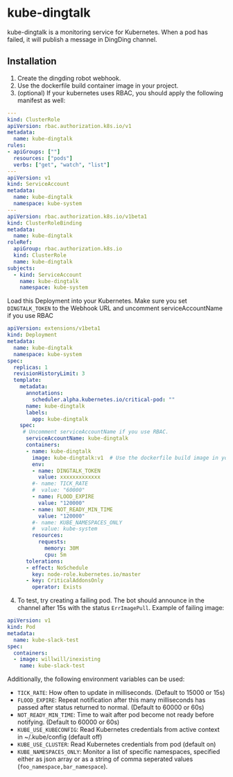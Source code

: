 # kube-dingtalk

kube-dingtalk is a monitoring service for Kubernetes. When a pod has failed,
it will publish a message in DingDing channel.


## Installation

1. Create the dingding robot webhook.
2. Use the dockerfile build container image in your project.
3. (optional) If your kubernetes uses RBAC, you should apply the following manifest as well:
```yml
---
kind: ClusterRole
apiVersion: rbac.authorization.k8s.io/v1
metadata:
  name: kube-dingtalk
rules:
- apiGroups: [""]
  resources: ["pods"]
  verbs: ["get", "watch", "list"]
---
apiVersion: v1
kind: ServiceAccount
metadata:
  name: kube-dingtalk
  namespace: kube-system
---
apiVersion: rbac.authorization.k8s.io/v1beta1
kind: ClusterRoleBinding
metadata:
  name: kube-dingtalk
roleRef:
  apiGroup: rbac.authorization.k8s.io
  kind: ClusterRole
  name: kube-dingtalk
subjects:
  - kind: ServiceAccount
    name: kube-dingtalk
    namespace: kube-system
  ```
Load this Deployment into your Kubernetes. Make sure you set `DINGTALK_TOKEN` to the Webhook URL and uncomment serviceAccountName if you use RBAC

```yml
apiVersion: extensions/v1beta1
kind: Deployment
metadata:
  name: kube-dingtalk
  namespace: kube-system
spec:
  replicas: 1
  revisionHistoryLimit: 3
  template:
    metadata:
      annotations:
        scheduler.alpha.kubernetes.io/critical-pod: ""
      name: kube-dingtalk
      labels:
        app: kube-dingtalk
    spec:
     # Uncomment serviceAccountName if you use RBAC.
      serviceAccountName: kube-dingtalk
      containers:
      - name: kube-dingtalk
        image: kube-dingtalk:v1  # Use the dockerfile build image in your project 
        env:
        - name: DINGTALK_TOKEN
          value: xxxxxxxxxxxxx
        #- name: TICK_RATE
        #  value: "60000"
        - name: FLOOD_EXPIRE
          value: "120000"
        - name: NOT_READY_MIN_TIME
          value: "120000"
        #- name: KUBE_NAMESPACES_ONLY
        #  value: kube-system
        resources:
          requests:
            memory: 30M
            cpu: 5m
      tolerations:
      - effect: NoSchedule
        key: node-role.kubernetes.io/master
      - key: CriticalAddonsOnly
        operator: Exists
```

4. To test, try creating a failing pod. The bot should announce in the channel after 15s with the status `ErrImagePull`. Example of failing image:

```yml
apiVersion: v1
kind: Pod
metadata:
  name: kube-slack-test
spec:
  containers:
  - image: willwill/inexisting
    name: kube-slack-test
```

Additionally, the following environment variables can be used:

- `TICK_RATE`: How often to update in milliseconds. (Default to 15000 or 15s)
- `FLOOD_EXPIRE`: Repeat notification after this many milliseconds has passed after status returned to normal. (Default to 60000 or 60s)
- `NOT_READY_MIN_TIME`: Time to wait after pod become not ready before notifying. (Default to 60000 or 60s)
- `KUBE_USE_KUBECONFIG`: Read Kubernetes credentials from active context in ~/.kube/config (default off)
- `KUBE_USE_CLUSTER`: Read Kubernetes credentials from pod (default on)
- `KUBE_NAMESPACES_ONLY`: Monitor a list of specific namespaces, specified either as json array or as a string of comma seperated values (`foo_namespace,bar_namespace`).
